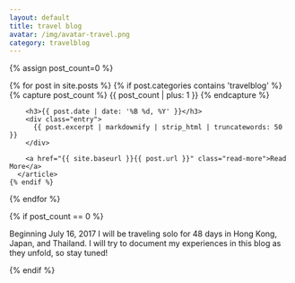 ```yaml
---
layout: default
title: travel blog
avatar: /img/avatar-travel.png
category: travelblog
---
```


<div class="posts">
  
  {% assign post_count=0 %}

  {% for post in site.posts %}
    {% if post.categories contains 'travelblog' %}
      {% capture post_count %} {{ post_count | plus: 1 }} {% endcapture %}
      <article class="post">

        <h3>{{ post.date | date: '%B %d, %Y' }}</h3>
        <div class="entry">
          {{ post.excerpt | markdownify | strip_html | truncatewords: 50 }}
        </div>

        <a href="{{ site.baseurl }}{{ post.url }}" class="read-more">Read More</a>
      </article>
    {% endif %}
  {% endfor %}

  {% if post_count == 0 %}
    <p>Beginning July 16, 2017 I will be traveling solo for 48 days in Hong Kong, Japan, and Thailand. I will try to document my experiences in this blog as they unfold, so stay tuned!</p>
  {% endif %}

</div>

